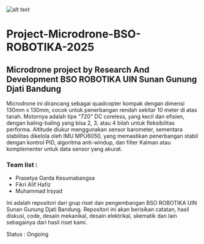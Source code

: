 ![alt text](https://github.com/PrasZ24/Project-Microdrone-BSO-ROBOTIKA-2025/blob/main/src/img/hassun%201.jpg?raw=true)

# Project-Microdrone-BSO-ROBOTIKA-2025
## Microdrone project by Research And Development BSO ROBOTIKA UIN Sunan Gunung Djati Bandung
Microdrone ini dirancang sebagai quadcopter kompak dengan dimensi 130mm x 130mm, cocok untuk penerbangan rendah sekitar 10 meter di atas tanah. Motornya adalah tipe "720" DC coreless, yang kecil dan efisien, dengan baling-baling yang bisa 2, 3, atau 4 bilah untuk fleksibilitas performa. Altitude diukur menggunakan sensor barometer, sementara stabilitas dikelola oleh IMU MPU6050, yang memastikan penerbangan stabil dengan kontrol PID, algoritma anti-windup, dan filter Kalman atau komplementer untuk data sensor yang akurat.

### Team list :
  - Prasetya Garda Kesumabangsa
  - Fikri Alif Hafiz
  - Muhammad Irsyad

Ini adalah repositori dari grup riset dan pengembangan BSO ROBOTIKA UIN Sunan Gunung Djati Bandung. Repositori ini akan berisikan catatan, hasil diskusi, code, desain mekanikal, desain elektrikal, skematik dan lain sebagainya dari hasil riset kami.

Status : Ongoing
